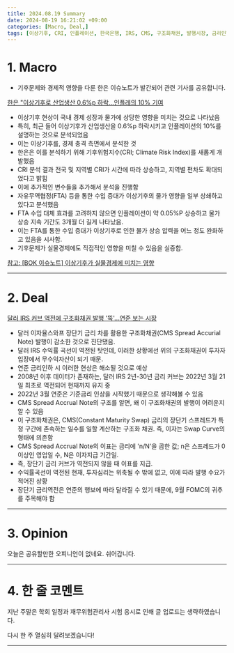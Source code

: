 ```yaml
---
title: 2024.08.19 Summary
date: 2024-08-19 16:21:02 +09:00
categories: [Macro, Deal,]
tags: [이상기후, CRI, 인플레이션, 한국은행, IRS, CMS, 구조화채권, 발행시장, 금리인하, 장단기 스프레드, ]
---
```


# 1. Macro

- 기후문제와 경제적 영향을 다룬 한은 이슈노트가 발간되어 관련 기사를 공유합니다.

[한은 "이상기후로 산업생산 0.6%p 하락...인플레의 10% 기여](https://news.einfomax.co.kr/news/articleView.html?idxno=4321671)

- 이상기후 현상이 국내 경제 성장과 물가에 상당한 영향을 미치는 것으로 나타났음
- 특히, 최근 들어 이상기후가 산업생산을 0.6%p 하락시키고 인플레이션의 10%를 설명하는 것으로 분석되었음
- 이는 이상기후를, 경제 충격 측면에서 분석한 것
- 한은은 이를 분석하기 위해 기후위험지수(CRI; Climate Risk Index)를 새롭게 개발했음
- CRI 분석 결과 전국 및 지역별 CRI가 시간에 따라 상승하고, 지역별 편차도 확대되었다고 밝힘
- 이에 추가적인 변수들을 추가해서 분석을 진행함
- 자유무역협정(FTA) 등을 통한 수입 증대가 이상기후의 물가 영향을 일부 상쇄하고 있다고 분석했음
- FTA 수입 대체 효과를 고려하지 않으면 인플레이션이 약 0.05%P 상승하고 물가 상승 지속 기간도 3개월 더 길게 나타났음.
- 이는 FTA를 통한 수입 증대가 이상기후로 인한 물가 상승 압력을 어느 정도 완화하고 있음을 시사함.
- 기후문제가 실물경제에도 직접적인 영향을 미칠 수 있음을 실증함.

[참고: [BOK 이슈노트] 이상기후가 실물경제에 미치는 영향](https://www.bok.or.kr/portal/bbs/P0002353/view.do?nttId=10086480&searchCnd=1&searchKwd=&depth2=201156&depth3=200433&depth=200433&pageUnit=10&pageIndex=1&programType=newsData&menuNo=200433&oldMenuNo=200433)

---

# 2. Deal

[달러 IRS 커브 역전에 구조화채권 발행 '뚝'...연준 보는 시장](https://news.einfomax.co.kr/news/articleView.html?idxno=4321655)

- 달러 이자율스와프 장단기 금리 차를 활용한 구조화채권(CMS Spread Accurial Note) 발행이 감소한 것으로 진단됐음.
- 달러 IRS 수익률 곡선이 역전된 탓인데, 이러한 상황에선 위의 구조화채권이 투자자 입장에서 무수익자산이 되기 때문.
- 연준 금리인하 시 이러한 현상은 해소될 것으로 예상
- 2008년 이후 데이터가 존재하는, 달러 IRS 2년-30년 금리 커브는 2022년 3월 21일 최초로 역전되어 현재까지 유지 중
- 2022년 3월 연준은 기준금리 인상을 시작했기 때문으로 생각해볼 수 있음
- CMS Spread Accrual Note의 구조를 알면, 왜 이 구조화채권의 발행이 어려운지 알 수 있음
- 이 구조화채권은, CMS(Constant Maturity Swap) 금리의 장단기 스프레드가 특정 구간에 존속하는 일수를 일할 계산하는 구조화 채권. 즉, 이자는 Swap Curve의 형태에 의존함
- CMS Spread Accrual Note의 이표는 금리에 'n/N'을 곱한 값; n은 스프레드가 0 이상인 영업일 수, N은 이자지급 기간일.
- 즉, 장단기 금리 커브가 역전되지 않을 때 이표를 지급.
- 수익률곡선이 역전된 현재, 투자심리는 위축될 수 밖에 없고, 이에 따라 발행 수요가 적어진 상황
- 장단기 금리역전은 연준의 행보에 따라 달라질 수 있기 때문에, 9월 FOMC의 귀추를 주목해야 함


---

# 3. Opinion

오늘은 공유할만한 오피니언이 없네요. 쉬어갑니다.


---

# 4. 한 줄 코멘트

지난 주말은 학회 일정과 재무위험관리사 시험 응시로 인해 글 업로드는 생략하였습니다.

다시 한 주 열심히 달려보겠습니다!

---